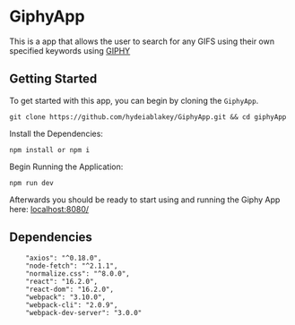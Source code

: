 GiphyApp
=======

This is a app that allows the user to search for any GIFS using their own specified keywords using [GIPHY](https://giphy.com/)

Getting Started
-----
To get started with this app, you can begin by cloning the `GiphyApp`.
```
git clone https://github.com/hydeiablakey/GiphyApp.git && cd giphyApp
```
Install the Dependencies:
```
npm install or npm i
```
Begin Running the Application:
```
npm run dev 
```

Afterwards you should be ready to start using and running the Giphy App here: [localhost:8080/](http://localhost:8080/)

Dependencies 
-----
```
    "axios": "^0.18.0",
    "node-fetch": "^2.1.1",
    "normalize.css": "^8.0.0",
    "react": "16.2.0",
    "react-dom": "16.2.0",
    "webpack": "3.10.0",
    "webpack-cli": "2.0.9",
    "webpack-dev-server": "3.0.0"

```

